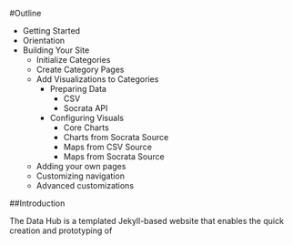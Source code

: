 #Outline
- Getting Started
- Orientation
- Building Your Site
	- Initialize Categories
	- Create Category Pages
	- Add Visualizations to Categories
		- Preparing Data
			- CSV
			- Socrata API
		- Configuring Visuals
			- Core Charts
			- Charts from Socrata Source
			- Maps from CSV Source
			- Maps from Socrata Source
	- Adding your own pages
	- Customizing navigation
	- Advanced customizations

##Introduction

The Data Hub is a templated Jekyll-based website that enables the quick creation and prototyping of 